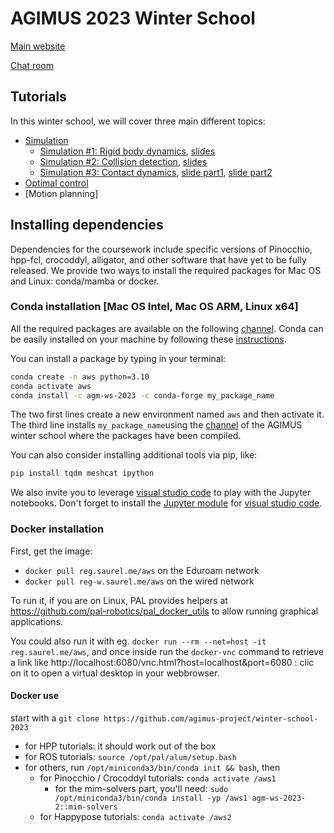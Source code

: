 # AGIMUS 2023 Winter School

[Main website](https://aws.sciencesconf.org/)

[Chat room](https://matrix.to/#/#aws-main-hall:laas.fr)

## Tutorials

In this winter school, we will cover three main different topics:

- [Simulation](./simulation)
    - [Simulation #1: Rigid body dynamics](./simulation/sim1_rigid_body/), [slides](./simulation/slides/sim1.pdf)
    - [Simulation #2: Collision detection](./simulation/sim2_collision), [slides](./simulation/slides/sim2.pdf)
    - [Simulation #3: Contact dynamics](./simulation/sim3_contact_dynamics), [slide part1](./simulation/slides/sim3-part1.pdf), [slide part2](./simulation/slides/sim3-part2.pdf)
- [Optimal control](./ocp/)
- [Motion planning]

## Installing dependencies

Dependencies for the coursework include specific versions of Pinocchio, hpp-fcl, crocoddyl, alligator, and other software that have yet to be fully released.
We provide two ways to install the required packages for Mac OS and Linux: conda/mamba or docker.

### Conda installation [Mac OS Intel, Mac OS ARM, Linux x64]

All the required packages are available on the following [channel](https://anaconda.org/agm-ws-2023/repo).
Conda can be easily installed on your machine by following these [instructions](https://conda.io/projects/conda/en/latest/user-guide/install/index.html).

You can install a package by typing in your terminal:
```bash
conda create -n aws python=3.10
conda activate aws
conda install -c agm-ws-2023 -c conda-forge my_package_name
```
The two first lines create a new environment named `aws` and then activate it.
The third line installs `my_package_name`using the [channel](https://anaconda.org/agm-ws-2023) of the AGIMUS winter school where the packages have been compiled.

You can also consider installing additional tools via pip, like:
```bash
pip install tqdm meshcat ipython
```

We also invite you to leverage [visual studio code](https://code.visualstudio.com/) to play with the Jupyter notebooks.
Don't forget to install the [Jupyter module](https://code.visualstudio.com/docs/datascience/jupyter-notebooks) for [visual studio code](https://code.visualstudio.com/).

### Docker installation

First, get the image:
- `docker pull reg.saurel.me/aws` on the Eduroam network
- `docker pull reg-w.saurel.me/aws` on the wired network

To run it, if you are on Linux, PAL provides helpers at https://github.com/pal-robotics/pal_docker_utils to allow
running graphical applications.

You could also run it with eg. `docker run --rm --net=host -it reg.saurel.me/aws`, and once inside run the `docker-vnc`
command to retrieve a link like http://localhost:6080/vnc.html?host=localhost&port=6080 : clic on it to open a virtual
desktop in your webbrowser.

#### Docker use

start with a `git clone https://github.com/agimus-project/winter-school-2023`

- for HPP tutorials: it should work out of the box
- for ROS tutorials: `source /opt/pal/alum/setup.bash`
- for others, run `/opt/miniconda3/bin/conda init && bash`, then
    - for Pinocchio / Crocoddyl tutorials: `conda activate /aws1`
        - for the mim-solvers part, you'll need:
            `sudo /opt/miniconda3/bin/conda install -yp /aws1 agm-ws-2023-2::mim-solvers`
    - for Happypose tutorials: `conda activate /aws2`
